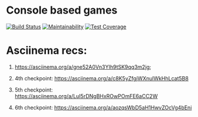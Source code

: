 # Console based games
[![Build Status](https://travis-ci.org/tungatarovM/project-lvl1-s348.svg?branch=master)](https://travis-ci.org/tungatarovM/project-lvl1-s348)
[![Maintainability](https://api.codeclimate.com/v1/badges/1e6a1fd9abc6f4d4565c/maintainability)](https://codeclimate.com/github/tungatarovM/project-lvl1-s348/maintainability)
[![Test Coverage](https://api.codeclimate.com/v1/badges/1e6a1fd9abc6f4d4565c/test_coverage)](https://codeclimate.com/github/tungatarovM/project-lvl1-s348/test_coverage)
# Asciinema recs:
1. https://asciinema.org/a/gne52A0Vn3YIh9tSK9qq3m2jg;

2. 4th checkpoint: https://asciinema.org/a/c8K5yZfgjWXnulWkHhLcat5B8

3. 5th checkpoint: https://asciinema.org/a/LuI5rDNgBHxROwPOmFE6aCC2W

4. 6th checkpoint: https://asciinema.org/a/aozqsWbD5aH1HwvZOcVg4bEni
